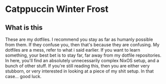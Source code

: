 # Catppuccin Winter Frost
## What is this
These are my dotfiles. I recommend you stay as far as humanly possible from them.
If they confuse you, then that's because they are confusing. My dotfiles are a mess, refer to what i said earlier.
If you want to learn something, your best bet is to stay far, far away from my dotfile repositories.
In here, you'll find an absolutely unnecessarily complex NixOS setup, and a bunch of other stuff.
If you're still reading this, then you are either very stubborn, or very interested in looking at a piece of my shit setup. In that case... good luck.
